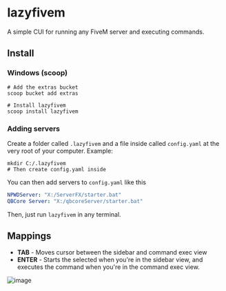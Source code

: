 # lazyfivem
A simple CUI for running any FiveM server and executing commands.

## Install

### Windows (scoop)
```
# Add the extras bucket
scoop bucket add extras

# Install lazyfivem
scoop install lazyfivem
```

### Adding servers
Create a folder called `.lazyfivem` and a file inside called `config.yaml` at the very root of your computer.
Example:
```
mkdir C:/.lazyfivem
# Then create config.yaml inside
```

You can then add servers to `config.yaml` like this
```yml
NPWDServer: "X:/ServerFX/starter.bat"
QBCore Server: "X:/qbcoreServer/starter.bat"
```

Then, just run `lazyfivem` in any terminal.


## Mappings
* **TAB** - Moves cursor between the sidebar and command exec view
* **ENTER** - Starts the selected when you're in the sidebar view, and executes the command when you're in the command exec view.

![image](https://user-images.githubusercontent.com/59088889/189553625-afa0926d-a16d-4be3-8023-fb20f4e8f95c.png)
